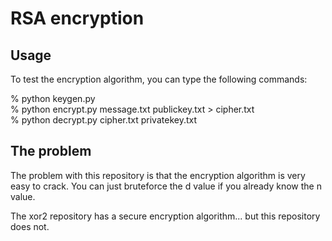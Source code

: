 # RSA encryption

## Usage
To test the encryption algorithm, you can type the following commands:

% python keygen.py\
% python encrypt.py message.txt publickey.txt > cipher.txt\
% python decrypt.py cipher.txt privatekey.txt

## The problem
The problem with this repository is that the encryption algorithm is very easy to crack. You can just bruteforce the d value if you already know the n value.

The xor2 repository has a secure encryption algorithm... but this repository does not.
